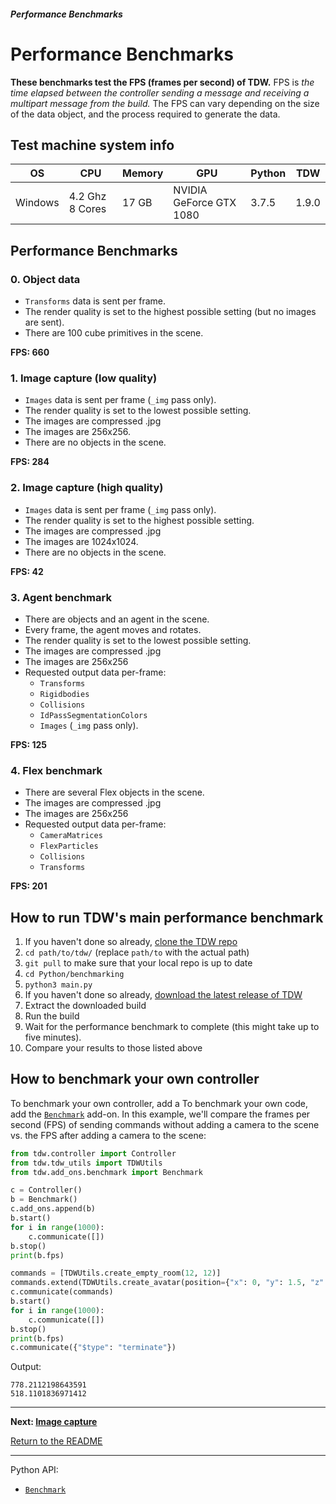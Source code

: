 ##### Performance Benchmarks

# Performance Benchmarks

**These benchmarks test the FPS (frames per second) of TDW.** FPS is  _the time elapsed between the controller sending a message and receiving a multipart message from the build._ The FPS can vary depending on the size of the data object, and the process required to generate the data.

## Test machine system info

| OS      | CPU             | Memory | GPU                     | Python | TDW   |
| ------- | --------------- | ------ | ----------------------- | ------ | ----- |
| Windows | 4.2 Ghz 8 Cores | 17 GB  | NVIDIA GeForce GTX 1080 | 3.7.5  | 1.9.0 |

## Performance Benchmarks

### 0. Object data

- `Transforms` data is sent per frame.
- The render quality is set to the highest possible setting (but no images are sent).
- There are 100 cube primitives in the scene.

**FPS: 660**

### 1. Image capture (low quality)

- `Images` data is sent per frame (`_img` pass only).
- The render quality is set to the lowest possible setting.
- The images are compressed .jpg
- The images are 256x256.
- There are no objects in the scene.

**FPS: 284**

### 2. Image capture (high quality)

- `Images` data is sent per frame (`_img` pass only).
- The render quality is set to the highest possible setting.
- The images are compressed .jpg
- The images are 1024x1024.
- There are no objects in the scene.

**FPS: 42**

### 3. Agent benchmark

- There are objects and an agent in the scene.
- Every frame, the agent moves and rotates.
- The render quality is set to the lowest possible setting.
- The images are compressed .jpg
- The images are 256x256
- Requested output data per-frame:
	- `Transforms`
	- `Rigidbodies`
	- `Collisions`
	- `IdPassSegmentationColors`
	- `Images`  (`_img` pass only).

**FPS: 125**

### 4. Flex benchmark

- There are several Flex objects in the scene.
- The images are compressed .jpg
- The images are 256x256
- Requested output data per-frame:
  - `CameraMatrices`
  - `FlexParticles`
  - `Collisions`
  - `Transforms`

**FPS: 201**

## How to run TDW's main performance benchmark

1. If you haven't done so already, [clone the TDW repo](https://github.com/threedworld-mit/tdw)
2. `cd path/to/tdw/` (replace `path/to` with the actual path)
3. `git pull` to make sure that your local repo is up to date
4. `cd Python/benchmarking`
5. `python3 main.py`
6. If you haven't done so already, [download the latest release of TDW](https://github.com/threedworld-mit/tdw/releases/latest)
7. Extract the downloaded build
8. Run the build
9. Wait for the performance benchmark to complete (this might take up to five minutes).
10. Compare your results to those listed above

## How to benchmark your own controller

To benchmark your own controller, add a To benchmark your own code, add the [`Benchmark`](../python/add_ons/benchmark.md) add-on. In this example, we'll compare the frames per second (FPS) of sending commands without adding a camera to the scene vs. the FPS after adding a camera to the scene:

```python
from tdw.controller import Controller
from tdw.tdw_utils import TDWUtils
from tdw.add_ons.benchmark import Benchmark

c = Controller()
b = Benchmark()
c.add_ons.append(b)
b.start()
for i in range(1000):
    c.communicate([])
b.stop()
print(b.fps)

commands = [TDWUtils.create_empty_room(12, 12)]
commands.extend(TDWUtils.create_avatar(position={"x": 0, "y": 1.5, "z": 0}))
c.communicate(commands)
b.start()
for i in range(1000):
    c.communicate([])
b.stop()
print(b.fps)
c.communicate({"$type": "terminate"})
```

Output:

```
778.2112198643591
518.1101836971412
```

***

**Next: [Image capture](image_capture.md)**

[Return to the README](../../../README.md)

***

Python API:

- [`Benchmark`](../python/add_ons/benchmark.md) 